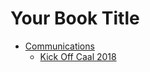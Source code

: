# Your Book Title

- [Communications](communications/README.md)
  * [Kick Off Caal 2018](communications/kick-off-caal-2018.md)

